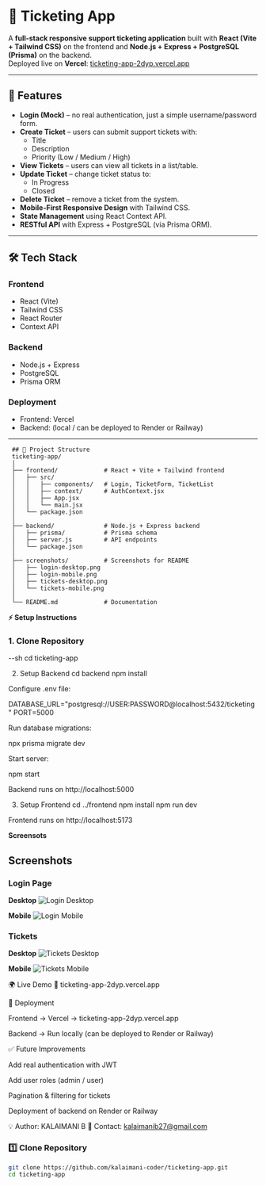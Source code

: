 # 🎫 Ticketing App

A **full-stack responsive support ticketing application** built with **React (Vite + Tailwind CSS)** on the frontend and **Node.js + Express + PostgreSQL (Prisma)** on the backend.  
Deployed live on **Vercel**: [ticketing-app-2dyp.vercel.app](https://ticketing-app-2dyp.vercel.app)

---

## 🚀 Features

- **Login (Mock)** – no real authentication, just a simple username/password form.
- **Create Ticket** – users can submit support tickets with:
  - Title
  - Description
  - Priority (Low / Medium / High)
- **View Tickets** – users can view all tickets in a list/table.
- **Update Ticket** – change ticket status to:
  - In Progress
  - Closed
- **Delete Ticket** – remove a ticket from the system.
- **Mobile-First Responsive Design** with Tailwind CSS.
- **State Management** using React Context API.
- **RESTful API** with Express + PostgreSQL (via Prisma ORM).

---

## 🛠️ Tech Stack

### Frontend
- React (Vite)
- Tailwind CSS
- React Router
- Context API

### Backend
- Node.js + Express
- PostgreSQL
- Prisma ORM

### Deployment
- Frontend: Vercel  
- Backend: (local / can be deployed to Render or Railway)

---

     ## 📂 Project Structure
     ticketing-app/
     │
     ├── frontend/             # React + Vite + Tailwind frontend
     │   ├── src/
     │   │   ├── components/   # Login, TicketForm, TicketList
     │   │   ├── context/      # AuthContext.jsx
     │   │   ├── App.jsx
     │   │   └── main.jsx
     │   └── package.json
     │
     ├── backend/              # Node.js + Express backend
     │   ├── prisma/           # Prisma schema
     │   ├── server.js         # API endpoints
     │   └── package.json
     │
     ├── screenshots/          # Screenshots for README
     │   ├── login-desktop.png
     │   ├── login-mobile.png
     │   ├── tickets-desktop.png
     │   └── tickets-mobile.png
     │
     └── README.md             # Documentation


**⚡ Setup Instructions**

### 1. Clone Repository
--sh
cd ticketing-app

2. Setup Backend
cd backend
npm install


Configure .env file:

DATABASE_URL="postgresql://USER:PASSWORD@localhost:5432/ticketing"
PORT=5000


Run database migrations:

npx prisma migrate dev


Start server:

npm start


Backend runs on http://localhost:5000

3. Setup Frontend
cd ../frontend
npm install
npm run dev


Frontend runs on http://localhost:5173

**Screensots**
## Screenshots

### Login Page
**Desktop**
![Login Desktop](./Screenshots/login-desktop.png)

**Mobile**
![Login Mobile](./Screenshots/login-mobile.png)

### Tickets
**Desktop**
![Tickets Desktop](./Screenshots/tickets-desktop.png)

**Mobile**
![Tickets Mobile](./Screenshots/tickets-mobile.png)

🌍 Live Demo
🔗 ticketing-app-2dyp.vercel.app


🚀 Deployment

Frontend → Vercel
 → ticketing-app-2dyp.vercel.app

Backend → Run locally (can be deployed to Render or Railway)

✅ Future Improvements

Add real authentication with JWT

Add user roles (admin / user)

Pagination & filtering for tickets

Deployment of backend on Render or Railway

💡 Author: KALAIMANI B
📧 Contact: kalaimanib27@gmail.com

### 1️⃣ Clone Repository
```bash
git clone https://github.com/kalaimani-coder/ticketing-app.git
cd ticketing-app
